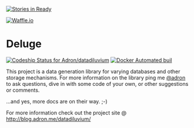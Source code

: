 [![Stories in Ready](https://badge.waffle.io/Adron/datadiluvium.png?label=ready&title=Ready)](https://waffle.io/Adron/datadiluvium)

[![Waffle.io](https://img.shields.io/waffle/label/Adron/datadiluvium/in%20progress.svg)]()


# Deluge

[![Codeship Status for Adron/datadiluvium](https://img.shields.io/codeship/a60c0100-aedd-0134-48ce-6ab5102948e8/master.svg)](https://app.codeship.com/projects/192753) [![Docker Automated buil](https://img.shields.io/docker/automated/adron/deluge.svg)](https://hub.docker.com/r/adron/deluge/)

This project is a data generation library for varying databases and other storage mechanisms. For more information on the library ping me [@adron](https://twitter.com/Adron) to ask questions, dive in with some code of your own, or other suggestions or comments.

...and yes, more docs are on their way.  ;-)

For more information check out the project site @ http://blog.adron.me/datadiluvium/
